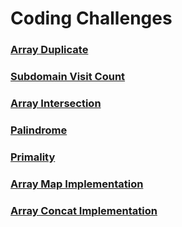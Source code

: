 # Coding Challenges

### [Array Duplicate](https://github.com/skoodath/coding_challenges/implemenation/blob/master/arrayduplicate.md)

### [Subdomain Visit Count](https://github.com/skoodath/coding_challenges/implemenation/blob/master/subdomainvisitcount.md)

### [Array Intersection](https://github.com/skoodath/coding_challenges/implemenation/blob/master/arrayintersection.md)

### [Palindrome](https://github.com/skoodath/coding_challenges/implemenation/blob/master/palindrome.md)

### [Primality](https://github.com/skoodath/coding_challenges/implemenation/blob/master/primality.md)

### [Array Map Implementation](https://github.com/skoodath/coding_challenges/implemenation/blob/master/arraymap.md)

### [Array Concat Implementation](https://github.com/skoodath/coding_challenges/implemenation/blob/master/arrayconcat.md)
